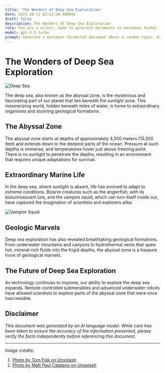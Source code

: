 ```yaml
---
title: 'The Wonders of Deep Sea Exploration'
date: 2023-10-11 02:21:30.486945
draft: false
description: The Wonders of Deep Sea Exploration
role: You are a writer, made to generate documents in markdown format. It is very important that all of the documents you generate are in valid markdown format.
model: gpt-3.5-turbo
prompt: Generate a markdown formatted document about a random topic. At the bottom, include a disclaimer explaining that the document was generated by you. The first line of the document should be the title. Make sure that the entire document is in proper markdown format, using a mix of various tags to make the document visually appealing.
---
```


# The Wonders of Deep Sea Exploration

![Deep Sea](https://images.unsplash.com/photo-1535644919-f6579bc3dbb1)

The deep sea, also known as the abyssal zone, is the mysterious and fascinating part of our planet that lies beneath the sunlight zone. This mesmerizing world, hidden beneath miles of water, is home to extraordinary organisms and stunning geological formations.

## The Abyssal Zone

The abyssal zone starts at depths of approximately 4,000 meters (13,000 feet) and extends down to the deepest parts of the ocean. Pressure at such depths is immense, and temperatures hover just above freezing point. There is no sunlight to penetrate the depths, resulting in an environment that requires unique adaptations for survival.

## Extraordinary Marine Life

In the deep sea, where sunlight is absent, life has evolved to adapt to extreme conditions. Bizarre creatures such as the anglerfish, with its bioluminescent lure, and the vampire squid, which can turn itself inside out, have captured the imagination of scientists and explorers alike.

![Vampire Squid](https://images.unsplash.com/photo-1584247335921-bdb85f282e22)

## Geologic Marvels

Deep sea exploration has also revealed breathtaking geological formations. From underwater mountains and canyons to hydrothermal vents that spew hot, mineral-rich fluids into the frigid depths, the abyssal zone is a treasure trove of geological marvels.

## The Future of Deep Sea Exploration

As technology continues to improve, our ability to explore the deep sea expands. Remote-controlled submersibles and advanced underwater robots have allowed scientists to explore parts of the abyssal zone that were once inaccessible.

## Disclaimer

*This document was generated by an AI language model. While care has been taken to ensure the accuracy of the information presented, please verify the facts independently before referencing this document.*

---

*Image credits:*

1. [Photo by Tom Fisk on Unsplash](https://unsplash.com/photos/8pJgQiqF7_c)
2. [Photo by Matt Paul Catalano on Unsplash](https://unsplash.com/photos/ZGSxXF85pW8)